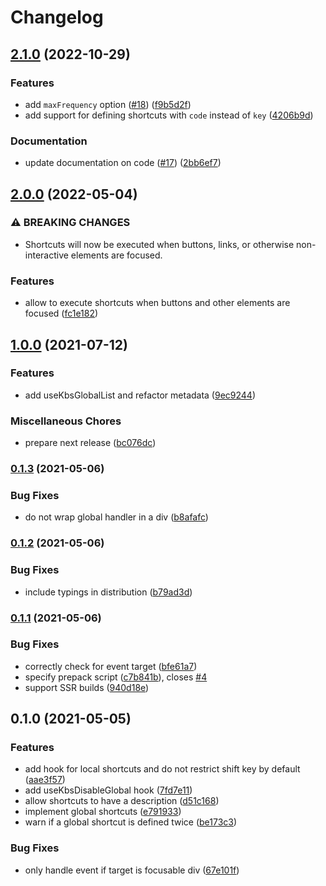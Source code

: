 # Changelog

## [2.1.0](https://github.com/zakodium-oss/react-kbs/compare/v2.0.0...v2.1.0) (2022-10-29)


### Features

* add `maxFrequency` option ([#18](https://github.com/zakodium-oss/react-kbs/issues/18)) ([f9b5d2f](https://github.com/zakodium-oss/react-kbs/commit/f9b5d2fb30a2144898c1eaad840f2969a729c481))
* add support for defining shortcuts with `code` instead of `key` ([4206b9d](https://github.com/zakodium-oss/react-kbs/commit/4206b9ddb194fa1e35c36505e03ef50e57f55f9a))


### Documentation

* update documentation on code ([#17](https://github.com/zakodium-oss/react-kbs/issues/17)) ([2bb6ef7](https://github.com/zakodium-oss/react-kbs/commit/2bb6ef794dca7e9ea0dcae3c781e6853c1f9f22b))

## [2.0.0](https://github.com/zakodium-oss/react-kbs/compare/v1.0.0...v2.0.0) (2022-05-04)


### ⚠ BREAKING CHANGES

* Shortcuts will now be executed when buttons, links, or otherwise non-interactive elements are focused.

### Features

* allow to execute shortcuts when buttons and other elements are focused ([fc1e182](https://github.com/zakodium-oss/react-kbs/commit/fc1e1823ace96f821cffe873dc8998865182fc90))

## [1.0.0](https://www.github.com/zakodium/react-kbs/compare/v0.1.3...v1.0.0) (2021-07-12)


### Features

* add useKbsGlobalList and refactor metadata ([9ec9244](https://www.github.com/zakodium/react-kbs/commit/9ec924423192766325b1b62925bd2b54643f78ac))


### Miscellaneous Chores

* prepare next release ([bc076dc](https://www.github.com/zakodium/react-kbs/commit/bc076dc3802485d2a7673f3231d15902bdbda03c))

### [0.1.3](https://www.github.com/zakodium/react-kbs/compare/v0.1.2...v0.1.3) (2021-05-06)


### Bug Fixes

* do not wrap global handler in a div ([b8afafc](https://www.github.com/zakodium/react-kbs/commit/b8afafcfcaef64d6c4173e6b549dbac7e6018ee5))

### [0.1.2](https://www.github.com/zakodium/react-kbs/compare/v0.1.1...v0.1.2) (2021-05-06)


### Bug Fixes

* include typings in distribution ([b79ad3d](https://www.github.com/zakodium/react-kbs/commit/b79ad3de3a2f7f9295d82b34d1f9bf15ca2b4b53))

### [0.1.1](https://www.github.com/zakodium/react-kbs/compare/v0.1.0...v0.1.1) (2021-05-06)


### Bug Fixes

* correctly check for event target ([bfe61a7](https://www.github.com/zakodium/react-kbs/commit/bfe61a7a55af0e8206b578e8865b490e8bc66e49))
* specify prepack script ([c7b841b](https://www.github.com/zakodium/react-kbs/commit/c7b841b4224e87a5fe8aef2a88bf6acd4b19d7a7)), closes [#4](https://www.github.com/zakodium/react-kbs/issues/4)
* support SSR builds ([940d18e](https://www.github.com/zakodium/react-kbs/commit/940d18e281da2108ef10b11ed104c376df5baa8e))

## 0.1.0 (2021-05-05)


### Features

* add hook for local shortcuts and do not restrict shift key by default ([aae3f57](https://www.github.com/zakodium/react-kbs/commit/aae3f570559167ba8edf14a93b436933f47454e5))
* add useKbsDisableGlobal hook ([7fd7e11](https://www.github.com/zakodium/react-kbs/commit/7fd7e11f6cd13fd6bc9e4c39b83f06efcf4df446))
* allow shortcuts to have a description ([d51c168](https://www.github.com/zakodium/react-kbs/commit/d51c16860d1c626f4b304f5fae80197af0c5e120))
* implement global shortcuts ([e791933](https://www.github.com/zakodium/react-kbs/commit/e791933de99a770bddf95fa9d2365fcd1652320d))
* warn if a global shortcut is defined twice ([be173c3](https://www.github.com/zakodium/react-kbs/commit/be173c3d9b29cf5ae484b874c67fc08afad6a64d))


### Bug Fixes

* only handle event if target is focusable div ([67e101f](https://www.github.com/zakodium/react-kbs/commit/67e101f6c7fa56c7ddebeb34bdd58f7fc71ef057))
